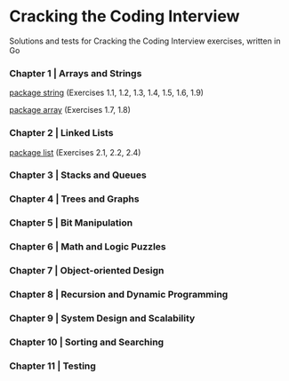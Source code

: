 # Cracking the Coding Interview

Solutions and tests for Cracking the Coding Interview exercises, written in Go

### Chapter 1 | Arrays and Strings

[package string](https://github.com/nikovacevic/ctci/blob/master/string/string.go) (Exercises 1.1, 1.2, 1.3, 1.4, 1.5, 1.6, 1.9)

[package array](https://github.com/nikovacevic/ctci/blob/master/array/array.go) (Exercises 1.7, 1.8)

### Chapter 2 | Linked Lists

[package list](https://github.com/nikovacevic/ctci/blob/master/list/list.go) (Exercises 2.1, 2.2, 2.4)

### Chapter 3 | Stacks and Queues

### Chapter 4 | Trees and Graphs

### Chapter 5 | Bit Manipulation

### Chapter 6 | Math and Logic Puzzles

### Chapter 7 | Object-oriented Design

### Chapter 8 | Recursion and Dynamic Programming

### Chapter 9 | System Design and Scalability

### Chapter 10 | Sorting and Searching

### Chapter 11 | Testing
